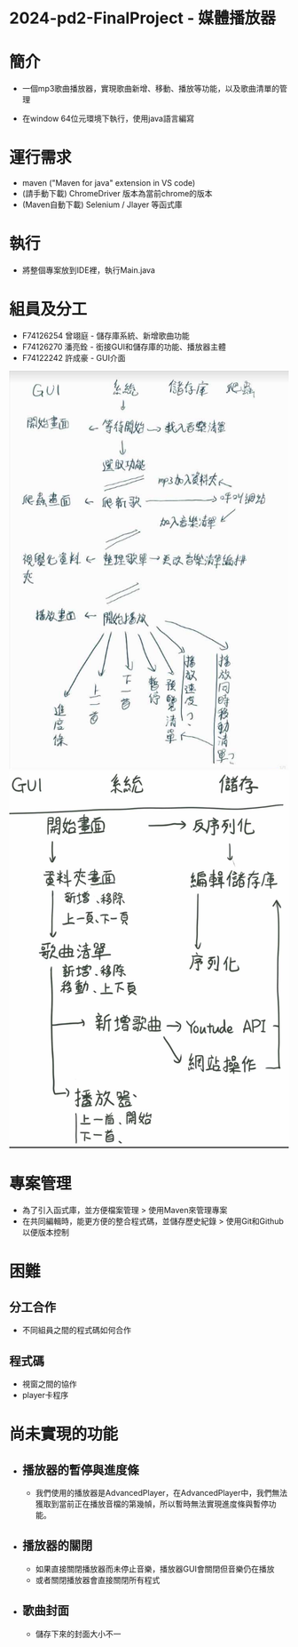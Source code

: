 # 2024-pd2-FinalProject - 媒體播放器

# 簡介
- 一個mp3歌曲播放器，實現歌曲新增、移動、播放等功能，以及歌曲清單的管理
  
- 在window 64位元環境下執行，使用java語言編寫
  
# 運行需求
- maven ("Maven for java" extension in VS code)
- (請手動下載) ChromeDriver 版本為當前chrome的版本
- (Maven自動下載) Selenium / Jlayer 等函式庫

# 執行
- 將整個專案放到IDE裡，執行Main.java
  
# 組員及分工
- F74126254 曾翊庭 - 儲存庫系統、新增歌曲功能
- F74126270 潘亮銓 - 銜接GUI和儲存庫的功能、播放器主體
- F74122242 許成豪 - GUI介面

![image](https://github.com/penguiney/2024-pd2-FinalProject/blob/f325e4843a7cff0ce86fc1f0e6423c0758ae296c/picture/finalproject%E5%88%9D%E5%A7%8B%E5%88%86%E5%B7%A5.png)
![image](https://github.com/penguiney/2024-pd2-FinalProject/blob/d7cde1b5764f7c747068c975a939d667fa7be957/picture/finalproject%E6%9C%80%E7%B5%82%E5%88%86%E5%B7%A5.jpg)

# 專案管理
- 為了引入函式庫，並方便檔案管理 > 使用Maven來管理專案
- 在共同編輯時，能更方便的整合程式碼，並儲存歷史紀錄 > 使用Git和Github以便版本控制

# 困難
## 分工合作
- 不同組員之間的程式碼如何合作

## 程式碼
- 視窗之間的協作
- player卡程序

# 尚未實現的功能
- ## 播放器的暫停與進度條
  - 我們使用的播放器是AdvancedPlayer，在AdvancedPlayer中，我們無法獲取到當前正在播放音檔的第幾幀，所以暫時無法實現進度條與暫停功能。
- ## 播放器的關閉
  - 如果直接關閉播放器而未停止音樂，播放器GUI會關閉但音樂仍在播放
  - 或者關閉播放器會直接關閉所有程式
- ## 歌曲封面
  - 儲存下來的封面大小不一

